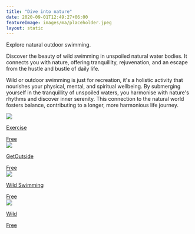```yaml
---
title: "Dive into nature"
date: 2020-09-01T12:49:27+06:00
featureImage: images/ma/placeholder.jpeg
layout: static
---
```


Explore natural outdoor swimming.

Discover the beauty of wild swimming in unspoiled natural water bodies. It connects you with nature, offering tranquillity, rejuvenation, and an escape from the hustle and bustle of daily life.

Wild or outdoor swimming is just for recreation, it's a holistic activity that nourishes your physical, mental, and spiritual wellbeing. By submerging yourself in the tranquillity of unspoiled waters, you harmonise with nature's rhythms and discover inner serenity. This connection to the natural world fosters balance, contributing to a longer, more harmonious life journey.

<a class="ma-link" href="https://exercise.co.uk/learn/the-benefits-of-wild-swimming/"><div class="ma-card ma-card-Health"><div class="ma-icon"><img src ="/images/Icon-check - health - opacity.svg"/></div><div class="ma-name"><p>Exercise</p></div><div class="ma-paid-text"><span>Free</span></div></div></a><a class="ma-link" href="https://getoutside.ordnancesurvey.co.uk/guides/a-beginners-guide-to-wild-swimming/"><div class="ma-card ma-card-Health"><div class="ma-icon"><img src ="/images/Icon-check - health - opacity.svg"/></div><div class="ma-name"><p>GetOutside</p></div><div class="ma-paid-text"><span>Free</span></div></div></a><a class="ma-link" href="http://www.wildswimming.co.uk/wild-swim-map-uk/?multi_region=wild-swim-map-uk"><div class="ma-card ma-card-Health"><div class="ma-icon"><img src ="/images/Icon-check - health - opacity.svg"/></div><div class="ma-name"><p>Wild Swimming</p></div><div class="ma-paid-text"><span>Free</span></div></div></a><a class="ma-link" href="https://blog.wildopenwater.com/2023/03/18/the-rise-of-uk-wild-swimming-in-2023/"><div class="ma-card ma-card-Health"><div class="ma-icon"><img src ="/images/Icon-check - health - opacity.svg"/></div><div class="ma-name"><p>Wild</p></div><div class="ma-paid-text"><span>Free</span></div></div></a>  

<br/><br/>






